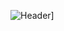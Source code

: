 ![Header](./header)]
 
 <!-- [![Typing SVG](https://readme-typing-svg.demolab.com?font=Fira+Code&weight=700&duration=2500&pause=350&color=F74C4C&center=false&vCenter=true&random=false&width=435&lines=Developer.;Designer.)](https://git.io/typing-svg) -->
